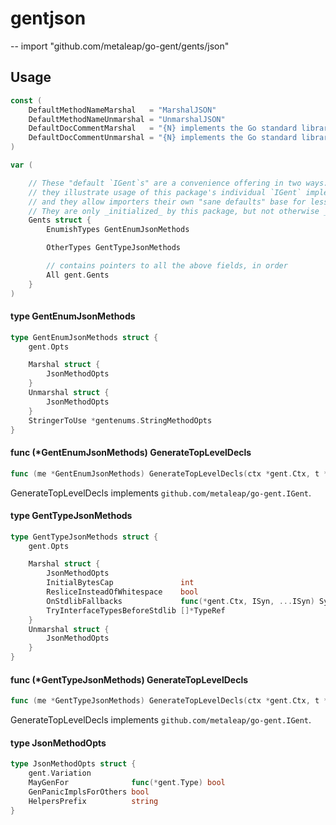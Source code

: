 # gentjson
--
    import "github.com/metaleap/go-gent/gents/json"


## Usage

```go
const (
	DefaultMethodNameMarshal   = "MarshalJSON"
	DefaultMethodNameUnmarshal = "UnmarshalJSON"
	DefaultDocCommentMarshal   = "{N} implements the Go standard library's `encoding/json.Marshaler` interface."
	DefaultDocCommentUnmarshal = "{N} implements the Go standard library's `encoding/json.Unmarshaler` interface."
)
```

```go
var (

	// These "default `IGent`s" are a convenience offering in two ways:
	// they illustrate usage of this package's individual `IGent` implementers' fields,
	// and they allow importers their own "sane defaults" base for less-noisy tweaking.
	// They are only _initialized_ by this package, but not otherwise _used_ by it.
	Gents struct {
		EnumishTypes GentEnumJsonMethods

		OtherTypes GentTypeJsonMethods

		// contains pointers to all the above fields, in order
		All gent.Gents
	}
)
```

#### type GentEnumJsonMethods

```go
type GentEnumJsonMethods struct {
	gent.Opts

	Marshal struct {
		JsonMethodOpts
	}
	Unmarshal struct {
		JsonMethodOpts
	}
	StringerToUse *gentenums.StringMethodOpts
}
```


#### func (*GentEnumJsonMethods) GenerateTopLevelDecls

```go
func (me *GentEnumJsonMethods) GenerateTopLevelDecls(ctx *gent.Ctx, t *gent.Type) (yield Syns)
```
GenerateTopLevelDecls implements `github.com/metaleap/go-gent.IGent`.

#### type GentTypeJsonMethods

```go
type GentTypeJsonMethods struct {
	gent.Opts

	Marshal struct {
		JsonMethodOpts
		InitialBytesCap               int
		ResliceInsteadOfWhitespace    bool
		OnStdlibFallbacks             func(*gent.Ctx, ISyn, ...ISyn) Syns
		TryInterfaceTypesBeforeStdlib []*TypeRef
	}
	Unmarshal struct {
		JsonMethodOpts
	}
}
```


#### func (*GentTypeJsonMethods) GenerateTopLevelDecls

```go
func (me *GentTypeJsonMethods) GenerateTopLevelDecls(ctx *gent.Ctx, t *gent.Type) (yield Syns)
```
GenerateTopLevelDecls implements `github.com/metaleap/go-gent.IGent`.

#### type JsonMethodOpts

```go
type JsonMethodOpts struct {
	gent.Variation
	MayGenFor              func(*gent.Type) bool
	GenPanicImplsForOthers bool
	HelpersPrefix          string
}
```
